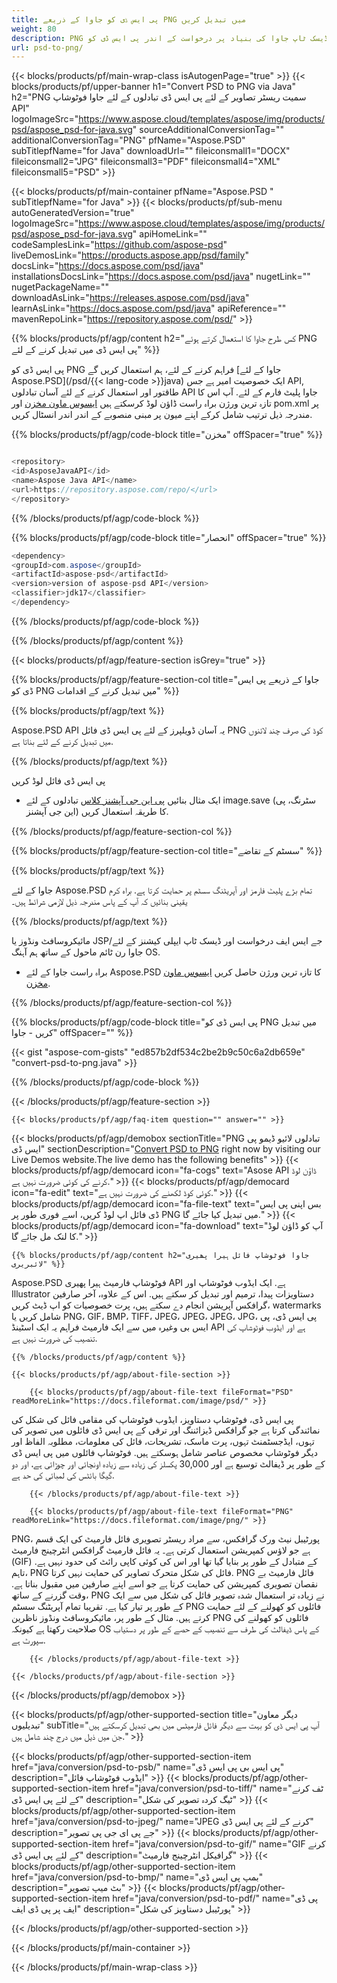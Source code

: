 ```yaml
---
title: پی ایس ڈی کو جاوا کے ذریعے PNG میں تبدیل کریں
weight: 80
description: PNG فائل میں پی ایس ڈی فارمیٹ کے لئے نمونہ جاوا تبادلوں کوڈ. کسی بھی ویب یا ڈیسک ٹاپ جاوا کی بنیاد پر درخواست کے اندر پی ایس ڈی کو PNG میں تبدیل کرنے کے لئے اس مثال کے کوڈ کا استعمال کریں.
url: psd-to-png/
---
```


{{< blocks/products/pf/main-wrap-class isAutogenPage="true" >}}
{{< blocks/products/pf/upper-banner h1="Convert PSD to PNG via Java" h2="PNG سمیت ریسٹر تصاویر کے لئے پی ایس ڈی تبادلوں کے لئے جاوا فوٹوشاپ API" logoImageSrc="https://www.aspose.cloud/templates/aspose/img/products/psd/aspose_psd-for-java.svg" sourceAdditionalConversionTag="" additionalConversionTag="PNG" pfName="Aspose.PSD" subTitlepfName="for Java" downloadUrl="" fileiconsmall1="DOCX" fileiconsmall2="JPG" fileiconsmall3="PDF" fileiconsmall4="XML" fileiconsmall5="PSD" >}}

{{< blocks/products/pf/main-container pfName="Aspose.PSD " subTitlepfName="for Java" >}}
{{< blocks/products/pf/sub-menu autoGeneratedVersion="true" logoImageSrc="https://www.aspose.cloud/templates/aspose/img/products/psd/aspose_psd-for-java.svg" apiHomeLink="" codeSamplesLink="https://github.com/aspose-psd" liveDemosLink="https://products.aspose.app/psd/family" docsLink="https://docs.aspose.com/psd/java" installationsDocsLink="https://docs.aspose.com/psd/java" nugetLink="" nugetPackageName="" downloadAsLink="https://releases.aspose.com/psd/java" learnAsLink="https://docs.aspose.com/psd/java" apiReference="" mavenRepoLink="https://repository.aspose.com/psd/" >}}

{{% blocks/products/pf/agp/content h2="کس طرح جاوا کا استعمال کرتے ہوئے PNG پی ایس ڈی میں تبدیل کرنے کے لئے" %}}

 پی ایس ڈی کو PNG فراہم کرنے کے لئے، ہم استعمال کریں گے
 [جاوا کے لئے Aspose.PSD](/psd/{{< lang-code >}}java) 
 ایک خصوصیت امیر ہے جس API, طاقتور اور استعمال کرنے کے لئے آسان تبادلوں API جاوا پلیٹ فارم کے لئے. آپ اس کا تازہ ترین ورژن براہ راست ڈاؤن لوڈ کرسکتے ہیں
 [ایسوس ماون مخزن](https://repository.aspose.com/psd/) 
 اور pom.xml پر مندرجہ ذیل ترتیب شامل کرکے اپنے میون پر مبنی منصوبے کے اندر اندر انسٹال کریں.

{{% blocks/products/pf/agp/code-block title="مخزن" offSpacer="true" %}}

```cs

<repository>
<id>AsposeJavaAPI</id>
<name>Aspose Java API</name>
<url>https://repository.aspose.com/repo/</url>
</repository>

```

{{% /blocks/products/pf/agp/code-block %}}

{{% blocks/products/pf/agp/code-block title="انحصار" offSpacer="true" %}}

```cs
<dependency>
<groupId>com.aspose</groupId>
<artifactId>aspose-psd</artifactId>
<version>version of aspose-psd API</version>
<classifier>jdk17</classifier>
</dependency>

```

{{% /blocks/products/pf/agp/code-block %}}

{{% /blocks/products/pf/agp/content %}}

{{< blocks/products/pf/agp/feature-section isGrey="true" >}}

{{% blocks/products/pf/agp/feature-section-col title="جاوا کے ذریعے پی ایس ڈی کو PNG میں تبدیل کرنے کے اقدامات" %}}

{{% blocks/products/pf/agp/text %}}

 Aspose.PSD API یہ آسان ڈویلپرز کے لئے پی ایس ڈی فائل PNG کوڈ کی صرف چند لائنوں میں تبدیل کرنے کے لئے بناتا ہے.

{{% /blocks/products/pf/agp/text %}}

پی ایس ڈی فائل لوڈ کریں
- ایک مثال بنائیں [پی این جی آپشنز کلاس](https://apireference.aspose.com/psd/java/com.aspose.psd.imageoptions/PngOptions)
تبادلوں کے لئے image.save (سٹرنگ، پی این جی آپشنز) کا طریقہ استعمال کریں.

{{% /blocks/products/pf/agp/feature-section-col %}}

{{% blocks/products/pf/agp/feature-section-col title="سسٹم کے تقاضے" %}}

{{% blocks/products/pf/agp/text %}}

 جاوا کے لئے Aspose.PSD تمام بڑے پلیٹ فارمز اور آپریٹنگ سسٹم پر حمایت کرتا ہے. براہ کرم یقینی بنائیں کہ آپ کے پاس مندرجہ ذیل لازمی شرائط ہیں۔

{{% /blocks/products/pf/agp/text %}}

مائیکروسافٹ ونڈوز یا JSP/جے ایس ایف درخواست اور ڈیسک ٹاپ ایپلی کیشنز کے لئے جاوا رن ٹائم ماحول کے ساتھ ہم آہنگ OS.
- براہ راست جاوا کے لئے Aspose.PSD کا تازہ ترین ورژن حاصل کریں
 [ایسوس ماون مخزن](https://repository.aspose.com/psd/).

{{% /blocks/products/pf/agp/feature-section-col %}}

{{% blocks/products/pf/agp/code-block title="پی ایس ڈی کو PNG میں تبدیل کریں - جاوا" offSpacer="" %}}

{{< gist "aspose-com-gists" "ed857b2df534c2be2b9c50c6a2db659e" "convert-psd-to-png.java" >}}

{{% /blocks/products/pf/agp/code-block %}}

{{< /blocks/products/pf/agp/feature-section >}}

    {{< blocks/products/pf/agp/faq-item question="" answer="" >}}
 

<!-- aboutfile Starts -->

{{< blocks/products/pf/agp/demobox sectionTitle="PNG تبادلوں لائیو ڈیمو پی ایس ڈی" sectionDescription="[Convert PSD to PNG](https://products.aspose.app/psd/conversion/psd-to-png) right now by visiting our Live Demos website.The live demo has the following benefits" >}}
        {{< blocks/products/pf/agp/democard icon="fa-cogs" text="Asose API ڈاؤن لوڈ کرنے کی کوئی ضرورت نہیں ہے." >}}
        {{< blocks/products/pf/agp/democard icon="fa-edit" text="کوئی کوڈ لکھنے کی ضرورت نہیں ہے." >}}
        {{< blocks/products/pf/agp/democard icon="fa-file-text" text="بس اپنی پی ایس ڈی فائل اپ لوڈ کریں، اسے فوری طور پر PNG میں تبدیل کیا جائے گا." >}}
        {{< blocks/products/pf/agp/democard icon="fa-download" text="آپ کو ڈاؤن لوڈ کا لنک مل جائے گا." >}}

    {{% blocks/products/pf/agp/content h2="جاوا فوٹوشاپ فائل ہیرا پھیری لائبریری" %}}

 Aspose.PSD فوٹوشاپ فارمیٹ ہیرا پھیری API ہے. ایک ایڈوب فوٹوشاپ اور Illustrator دستاویزات پیدا، ترمیم اور تبدیل کر سکتے ہیں. اس کے علاوہ، آخر صارفین گرافکس آپریشن انجام دے سکتے ہیں، پرت خصوصیات کو اپ ڈیٹ کریں، watermarks شامل کریں یا PNG، GIF، BMP، TIFF، JPEG، JPEG، JPEG، JPG، پی ایس ڈی، پی ایس بی وغیرہ میں سے ایک فارمیٹ فراہم یہ ایک اسٹینڈ API ہے اور ایڈوب فوٹوشاپ کی تنصیب کی ضرورت نہیں ہے. 



    {{% /blocks/products/pf/agp/content %}}

    {{< blocks/products/pf/agp/about-file-section >}}

        {{< blocks/products/pf/agp/about-file-text fileFormat="PSD" readMoreLink="https://docs.fileformat.com/image/psd/" >}}

پی ایس ڈی، فوٹوشاپ دستاویز، ایڈوب فوٹوشاپ کی مقامی فائل کی شکل کی نمائندگی کرتا ہے جو گرافکس ڈیزائننگ اور ترقی کے پی ایس ڈی فائلوں میں تصویر کی تہوں، ایڈجسٹمنٹ تہوں، پرت ماسک، تشریحات، فائل کی معلومات، مطلوبہ الفاظ اور دیگر فوٹوشاپ مخصوص عناصر شامل ہوسکتے ہیں. فوٹوشاپ فائلوں میں پی ایس ڈی کے طور پر ڈیفالٹ توسیع ہے اور 30,000 پکسلز کی زیادہ سے زیادہ اونچائی اور چوڑائی ہے، اور دو گیگا بائٹس کی لمبائی کی حد ہے.


        {{< /blocks/products/pf/agp/about-file-text >}}

        {{< blocks/products/pf/agp/about-file-text fileFormat="PNG" readMoreLink="https://docs.fileformat.com/image/png/" >}}

PNG، پورٹیبل نیٹ ورک گرافکس، سے مراد ریسٹر تصویری فائل فارمیٹ کی ایک قسم ہے جو لاؤس کمپریشن استعمال کرتی ہے۔ یہ فائل فارمیٹ گرافکس انٹرچینج فارمیٹ (GIF) کے متبادل کے طور پر بنایا گیا تھا اور اس کی کوئی کاپی رائٹ کی حدود نہیں ہے. تاہم، PNG فائل کی شکل متحرک تصاویر کی حمایت نہیں کرتا. PNG فائل فارمیٹ بے نقصان تصویری کمپریشن کی حمایت کرتا ہے جو اسے اپنے صارفین میں مقبول بناتا ہے. وقت گزرنے کے ساتھ، PNG نے زیادہ تر استعمال شدہ تصویر فائل کی شکل میں سے ایک کے طور پر تیار کیا ہے. تقریبا تمام آپریٹنگ سسٹم PNG فائلوں کو کھولنے کے لئے حمایت کرتے ہیں. مثال کے طور پر، مائیکروسافٹ ونڈوز ناظرین PNG فائلوں کو کھولنے کی صلاحیت رکھتا ہے کیونکہ OS کے پاس ڈیفالٹ کی طرف سے تنصیب کے حصے کے طور پر دستیاب سپورٹ ہے.


        {{< /blocks/products/pf/agp/about-file-text >}}

    {{< /blocks/products/pf/agp/about-file-section >}}

{{< /blocks/products/pf/agp/demobox >}}

<!-- aboutfile Ends -->

{{< blocks/products/pf/agp/other-supported-section title="دیگر معاون تبدیلیوں" subTitle="آپ پی ایس ڈی کو بہت سے دیگر فائل فارمیٹس میں بھی تبدیل کرسکتے ہیں جن میں ذیل میں درج چند شامل ہیں." >}}

{{< blocks/products/pf/agp/other-supported-section-item href="java/conversion/psd-to-psb/" name="پی ایس بی پی ایس ڈی" description="ایڈوب فوٹوشاپ فائل" >}}
{{< blocks/products/pf/agp/other-supported-section-item href="java/conversion/psd-to-tiff/" name="ٹف کرنے کے لئے پی ایس ڈی" description="ٹیگ کردہ تصویر کی شکل" >}}
{{< blocks/products/pf/agp/other-supported-section-item href="java/conversion/psd-to-jpeg/" name="JPEG کرنے کے لئے پی ایس ڈی" description="جے پی ای جی پی تصویر" >}}
{{< blocks/products/pf/agp/other-supported-section-item href="java/conversion/psd-to-gif/" name="GIF کرنے کے لئے پی ایس ڈی" description="گرافیکل انٹرچینج فارمیٹ" >}}
{{< blocks/products/pf/agp/other-supported-section-item href="java/conversion/psd-to-bmp/" name="بمپ پی ایس ڈی" description="بٹ میپ تصویر" >}}
{{< blocks/products/pf/agp/other-supported-section-item href="java/conversion/psd-to-pdf/" name="پی ڈی ایف پر پی ڈی ایف" description="پورٹیبل دستاویز کی شکل" >}}

{{< /blocks/products/pf/agp/other-supported-section >}}

{{< /blocks/products/pf/main-container >}}
    
{{< /blocks/products/pf/main-wrap-class >}}
